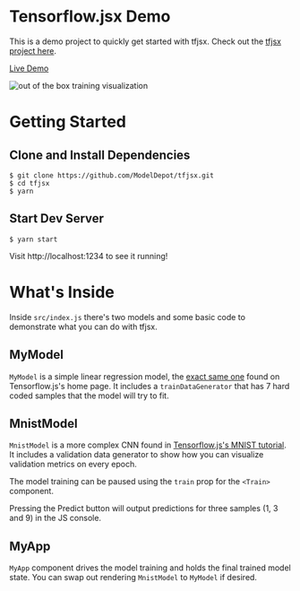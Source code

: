 # Tensorflow.jsx Demo

This is a demo project to quickly get started with tfjsx.
Check out the [tfjsx project here](https://github.com/ModelDepot/tfjsx).

[Live Demo](https://codesandbox.io/s/github/ModelDepot/tfjsx-demo)

![out of the box training visualization](https://github.com/ModelDepot/tfjsx/blob/master/assets/demo.png?raw=true)

# Getting Started

## Clone and Install Dependencies

```
$ git clone https://github.com/ModelDepot/tfjsx.git
$ cd tfjsx
$ yarn
```

## Start Dev Server
```
$ yarn start
```

Visit http://localhost:1234 to see it running!

# What's Inside

Inside `src/index.js` there's two models and some basic code to demonstrate
what you can do with tfjsx.

## MyModel

`MyModel` is a simple linear regression model, the
[exact same one](https://js.tensorflow.org/#getting-started) found
on Tensorflow.js's home page. It includes a `trainDataGenerator` that has
7 hard coded samples that the model will try to fit.

## MnistModel

`MnistModel` is a more complex CNN found in
[Tensorflow.js's MNIST tutorial](https://js.tensorflow.org/tutorials/mnist.html).
It includes a validation data generator to show how you can visualize validation
metrics on every epoch.

The model training can be paused using the `train` prop for the `<Train>`
component.

Pressing the Predict button will output predictions for three samples
(1, 3 and 9) in the JS console.

## MyApp

`MyApp` component drives the model training and holds the final trained
model state. You can swap out rendering `MnistModel` to `MyModel` if desired.
